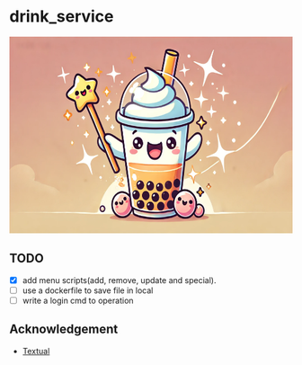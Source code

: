 # drink_service

<p align="center">
  <img src="images/banner.webp" alt="Alert Text" width="800" height="350">
</p>

## TODO  

- [x] add menu scripts(add, remove, update and special).
- [ ] use a dockerfile to save file in local
- [ ] write a login cmd to operation

## Acknowledgement  

- [Textual](https://github.com/Textualize/textual)
